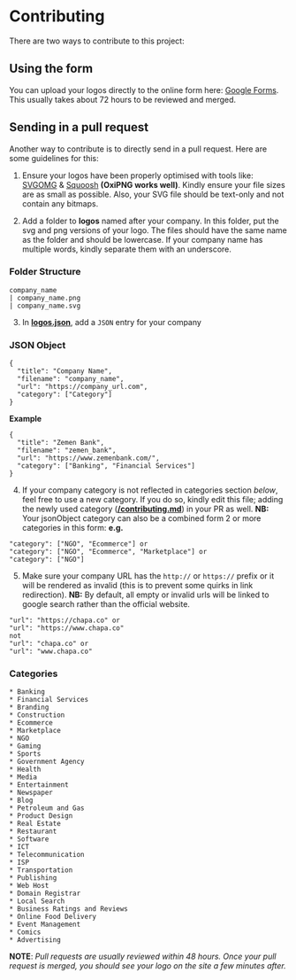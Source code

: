 # Contributing

There are two ways to contribute to this project:

## Using the form
You can upload your logos directly to the online form here: [Google Forms](https://docs.google.com/forms/d/12cavlW_X-2gZqAgtRFEG3rTlq8m7eqUXT11WLZErY-Q/edit?ts=6114e461). This usually takes about 72 hours to be reviewed and merged.

## Sending in a pull request
Another way to contribute is to directly send in a pull request. Here are some guidelines for this:

1. Ensure your logos have been properly optimised with tools like:
    [SVGOMG](https://jakearchibald.github.io/svgomg/) &
    [Squoosh](https://squoosh.app/) **(OxiPNG works well)**. Kindly ensure your file sizes are as small as possible. Also, your SVG file should be text-only and not contain any bitmaps.

2. Add a folder to **logos** named after your company. In this folder, put the svg and png versions of your logo. The files should have the same name as the folder and should be lowercase. If your company name has multiple words, kindly separate them with an underscore.

### Folder Structure
```
company_name
| company_name.png
| company_name.svg
```

3. In **[logos.json](https://github.com/Chapa-Et/ethiopianlogos/blob/main/logos.json)**, add a `JSON` entry for your company

### JSON Object
```
{
  "title": "Company Name",
  "filename": "company_name",
  "url": "https://company_url.com",
  "category": ["Category"]
}
```
**Example**
```
{
  "title": "Zemen Bank",
  "filename": "zemen_bank",
  "url": "https://www.zemenbank.com/",
  "category": ["Banking", "Financial Services"]
}
```

4. If your company category is not reflected in categories section *below*, feel free to use a new category.
If you do so, kindly edit this file; adding the newly used category (**[/contributing.md](https://github.com/Chapa-Et/ethiopianlogos/blob/main/contributing.md)**) in your PR as well.
**NB:** Your jsonObject category can also be a combined form 2 or more categories in this form:  **e.g.**
```
"category": ["NGO", "Ecommerce"] or
"category": ["NGO", "Ecommerce", "Marketplace"] or
"category": ["NGO"]
```

5. Make sure your company URL has the `http://` or `https://` prefix or it will be rendered as invalid (this is to prevent some quirks in link redirection).
**NB:** By default, all empty or invalid urls will be linked to google search rather than the official website.
```
"url": "https://chapa.co" or
"url": "https://www.chapa.co"
not
"url": "chapa.co" or
"url": "www.chapa.co"
```

### Categories
```
* Banking
* Financial Services
* Branding
* Construction
* Ecommerce
* Marketplace
* NGO
* Gaming
* Sports
* Government Agency
* Health
* Media
* Entertainment
* Newspaper
* Blog
* Petroleum and Gas
* Product Design
* Real Estate
* Restaurant
* Software
* ICT
* Telecommunication
* ISP
* Transportation
* Publishing
* Web Host
* Domain Registrar
* Local Search
* Business Ratings and Reviews
* Online Food Delivery
* Event Management
* Comics
* Advertising
```

**NOTE**: _Pull requests are usually reviewed within 48 hours. Once your pull request is merged, you should see your logo on the site a few minutes after._
